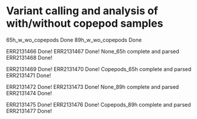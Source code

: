 # Variant calling and analysis of with/without copepod samples

65h_w_wo_copepods	Done
89h_w_wo_copepods	Done


ERR2131466	Done!
ERR2131467	Done!	None_65h complete and parsed
ERR2131468	Done!

ERR2131469	Done!
ERR2131470	Done!	Copepods_65h complete and parsed
ERR2131471	Done!

ERR2131472	Done!
ERR2131473	Done!	None_89h complete and parsed
ERR2131474	Done!

ERR2131475	Done!
ERR2131476	Done!	Copepods_89h complete and parsed
ERR2131477	Done!
